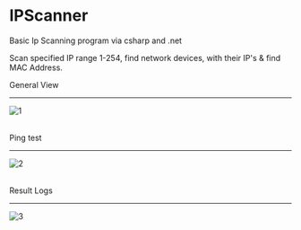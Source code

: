 # IPScanner
Basic Ip Scanning program via csharp and .net

Scan specified IP range 1-254, find network devices, with their IP's & find MAC Address.

General View<br><hr>
![1](https://user-images.githubusercontent.com/55652632/177054025-dc2ec195-8e66-435c-bf2d-8ce1a7532e2a.PNG)
<br><br>

Ping test<br><hr>
![2](https://user-images.githubusercontent.com/55652632/177054028-d561bcef-0a16-4729-bb5c-48ac20b475fb.PNG)
<br><br>

Result Logs<br><hr>
![3](https://user-images.githubusercontent.com/55652632/177054029-a484cc52-2329-4088-828b-a67d69ce32d1.PNG)
